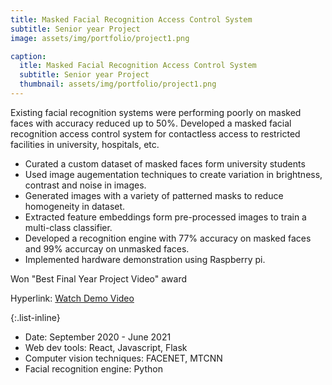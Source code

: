```yaml
---
title: Masked Facial Recognition Access Control System
subtitle: Senior year Project
image: assets/img/portfolio/project1.png

caption:
  itle: Masked Facial Recognition Access Control System
  subtitle: Senior year Project
  thumbnail: assets/img/portfolio/project1.png
---
```

Existing facial recognition systems were performing poorly on masked faces with accuracy reduced up to 50%. Developed a masked facial recognition access control system for contactless access to restricted facilities in university, hospitals, etc. 
- Curated a custom dataset of masked faces form university students
- Used image augementation techniques to create variation in brightness, contrast and noise in images. 
- Generated images with a variety of patterned masks to reduce homogeneity in dataset.
- Extracted feature embeddings form pre-processed images to train a  multi-class classifier.
- Developed a recognition engine with 77% accuracy on masked faces and 99% accurcay on unmasked faces. 
- Implemented hardware demonstration using Raspberry pi. 

Won "Best Final Year Project Video" award

Hyperlink: [Watch Demo Video]("https://drive.google.com/file/d/1D7zgDxDsMKDNUgzeHLK5_nZ0C3ohczYk/view?usp=sharing") 


{:.list-inline}
- Date: September 2020 - June 2021
- Web dev tools: React, Javascript, Flask
- Computer vision techniques: FACENET, MTCNN
- Facial recognition engine: Python 


